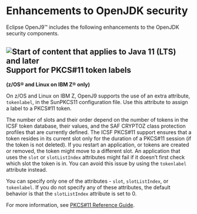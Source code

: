 <!--
* Copyright (c) 2017, 2023 IBM Corp. and others
*
* This program and the accompanying materials are made
* available under the terms of the Eclipse Public License 2.0
* which accompanies this distribution and is available at
* https://www.eclipse.org/legal/epl-2.0/ or the Apache
* License, Version 2.0 which accompanies this distribution and
* is available at https://www.apache.org/licenses/LICENSE-2.0.
*
* This Source Code may also be made available under the
* following Secondary Licenses when the conditions for such
* availability set forth in the Eclipse Public License, v. 2.0
* are satisfied: GNU General Public License, version 2 with
* the GNU Classpath Exception [1] and GNU General Public
* License, version 2 with the OpenJDK Assembly Exception [2].
*
* [1] https://www.gnu.org/software/classpath/license.html
* [2] https://openjdk.org/legal/assembly-exception.html
*
* SPDX-License-Identifier: EPL-2.0 OR Apache-2.0 OR GPL-2.0 WITH
* Classpath-exception-2.0 OR LicenseRef-GPL-2.0 WITH Assembly-exception
-->

# Enhancements to OpenJDK security

Eclipse OpenJ9&trade; includes the following enhancements to the OpenJDK security components.

## ![Start of content that applies to Java 11 (LTS) and later](cr/java11plus.png) Support for PKCS#11 token labels

**(z/OS&reg; and Linux on IBM Z&reg; only)**

On z/OS and Linux on IBM Z, OpenJ9 supports the use of an extra attribute, `tokenlabel`, in the SunPKCS11 configuration file. Use this attribute to assign a label to a PKCS#11 token.

The number of slots and their order depend on the number of tokens in the ICSF token database, their values, and the SAF CRYPTOZ class protection profiles that are currently defined. The ICSF PKCS#11 support ensures that a token resides in its current slot only for the duration of a PKCS#11 session (if the token is not deleted). If you restart an application, or tokens are created or removed, the token might move to a different slot. An application that uses the `slot` or `slotListIndex` attributes might fail if it doesn’t first check which slot the token is in. You can avoid this issue by using the `tokenlabel` attribute instead.

You can specify only one of the attributes - `slot`, `slotListIndex`, or `tokenlabel`. If you do not specify any of these attributes, the default behavior is that the `slotListIndex` attribute is set to 0.

For more information, see [PKCS#11 Reference Guide](https://docs.oracle.com/en/java/javase/11/security/pkcs11-reference-guide1.html).


<!-- ==== END OF TOPIC ==== enhancementstoopenjdksecurity.md ==== -->
